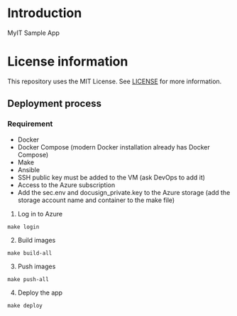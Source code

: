 # Introduction
MyIT Sample App

# License information
This repository uses the MIT License. See [LICENSE](https://github.com/docusign/sample-app-myit-php/blob/main/LICENSE) for more information.



## Deployment process

### Requirement

- Docker
- Docker Compose (modern Docker installation already has Docker Compose)
- Make
- Ansible
- SSH public key must be added to the VM (ask DevOps to add it)
- Access to the Azure subscription
- Add the sec.env and docusign_private.key to the Azure storage (add the storage account name and container to the make file)

1. Log in to Azure
```
make login
```
2. Build images 
```
make build-all
```
3. Push images
```
make push-all
```
4. Deploy the app
```
make deploy
```